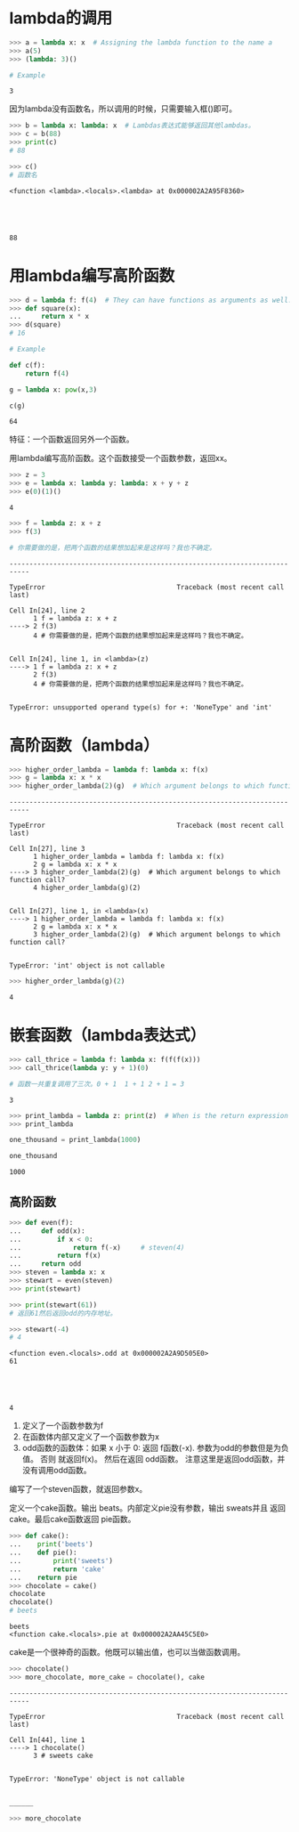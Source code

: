 # lambda的调用


```python
>>> a = lambda x: x  # Assigning the lambda function to the name a
>>> a(5)
>>> (lambda: 3)()

# Example


```




    3



因为lambda没有函数名，所以调用的时候，只需要输入框()即可。


```python
>>> b = lambda x: lambda: x  # Lambdas表达式能够返回其他lambdas。
>>> c = b(88)
>>> print(c)
# 88

>>> c()
# 函数名
```

    <function <lambda>.<locals>.<lambda> at 0x000002A2A95F8360>
    




    88



# 用lambda编写高阶函数


```python
>>> d = lambda f: f(4)  # They can have functions as arguments as well.
>>> def square(x):
...     return x * x
>>> d(square)
# 16

# Example

def c(f):
    return f(4)

g = lambda x: pow(x,3)

c(g)

```




    64



特征：一个函数返回另外一个函数。

用lambda编写高阶函数。这个函数接受一个函数参数，返回xx。



```python
>>> z = 3
>>> e = lambda x: lambda y: lambda: x + y + z
>>> e(0)(1)()
```




    4




```python
>>> f = lambda z: x + z
>>> f(3)

# 你需要做的是，把两个函数的结果想加起来是这样吗？我也不确定。
```


    ---------------------------------------------------------------------------

    TypeError                                 Traceback (most recent call last)

    Cell In[24], line 2
          1 f = lambda z: x + z
    ----> 2 f(3)
          4 # 你需要做的是，把两个函数的结果想加起来是这样吗？我也不确定。
    

    Cell In[24], line 1, in <lambda>(z)
    ----> 1 f = lambda z: x + z
          2 f(3)
          4 # 你需要做的是，把两个函数的结果想加起来是这样吗？我也不确定。
    

    TypeError: unsupported operand type(s) for +: 'NoneType' and 'int'


# 高阶函数（lambda）


```python
>>> higher_order_lambda = lambda f: lambda x: f(x)
>>> g = lambda x: x * x
>>> higher_order_lambda(2)(g)  # Which argument belongs to which function call?

```


    ---------------------------------------------------------------------------

    TypeError                                 Traceback (most recent call last)

    Cell In[27], line 3
          1 higher_order_lambda = lambda f: lambda x: f(x)
          2 g = lambda x: x * x
    ----> 3 higher_order_lambda(2)(g)  # Which argument belongs to which function call?
          4 higher_order_lambda(g)(2)
    

    Cell In[27], line 1, in <lambda>(x)
    ----> 1 higher_order_lambda = lambda f: lambda x: f(x)
          2 g = lambda x: x * x
          3 higher_order_lambda(2)(g)  # Which argument belongs to which function call?
    

    TypeError: 'int' object is not callable



```python
>>> higher_order_lambda(g)(2)
```




    4




# 嵌套函数（lambda表达式）


```python
>>> call_thrice = lambda f: lambda x: f(f(f(x)))
>>> call_thrice(lambda y: y + 1)(0)

# 函数一共重复调用了三次。0 + 1  1 + 1 2 + 1 = 3
```




    3




```python
>>> print_lambda = lambda z: print(z)  # When is the return expression of a lambda expression executed?
>>> print_lambda

one_thousand = print_lambda(1000)

one_thousand
```

    1000
    

## 高阶函数


```python
>>> def even(f):
...     def odd(x):
...         if x < 0:
...             return f(-x)     # steven(4)
...         return f(x)
...     return odd
>>> steven = lambda x: x
>>> stewart = even(steven)
>>> print(stewart)

>>> print(stewart(61))
# 返回61然后返回odd的内存地址。

>>> stewart(-4)
# 4
```

    <function even.<locals>.odd at 0x000002A2A9D505E0>
    61
    




    4



1. 定义了一个函数参数为f
2. 在函数体内部又定义了一个函数参数为x
3. odd函数的函数体：如果 x 小于 0: 返回 f函数(-x). 参数为odd的参数但是为负值。
否则 就返回f(x)。
然后在返回 odd函数。 注意这里是返回odd函数，并没有调用odd函数。

编写了一个steven函数，就返回参数x。


定义一个cake函数。输出 beats。内部定义pie没有参数，输出 sweats并且 返回 cake。最后cake函数返回 pie函数。



```python
>>> def cake():
...    print('beets')
...    def pie():
...        print('sweets')
...        return 'cake'
...    return pie
>>> chocolate = cake()
chocolate
chocolate()
# beets
```

    beets
    <function cake.<locals>.pie at 0x000002A2AA45C5E0>
    

cake是一个很神奇的函数。他既可以输出值，也可以当做函数调用。


```python
>>> chocolate()
>>> more_chocolate, more_cake = chocolate(), cake


```


    ---------------------------------------------------------------------------

    TypeError                                 Traceback (most recent call last)

    Cell In[44], line 1
    ----> 1 chocolate()
          3 # sweets cake
    

    TypeError: 'NoneType' object is not callable



```python


```


```python
______

>>> more_chocolate
```
